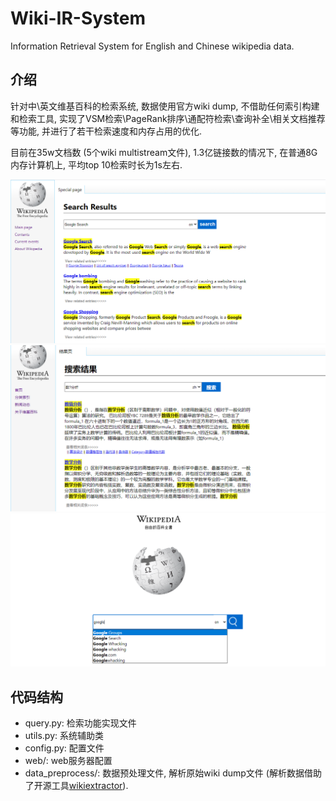 # Wiki-IR-System
Information Retrieval System for English and Chinese wikipedia data.

## 介绍
针对中\英文维基百科的检索系统, 数据使用官方wiki dump, 不借助任何索引构建和检索工具, 实现了VSM检索\PageRank排序\通配符检索\查询补全\相关文档推荐等功能, 并进行了若干检索速度和内存占用的优化. 

目前在35w文档数 (5个wiki multistream文件), 1.3亿链接数的情况下, 在普通8G内存计算机上, 平均top 10检索时长为1s左右.

![](example_images/英文检索.png)
![](example_images/中文检索.png)
![](example_images/查询补全.png)


## 代码结构
- query.py: 检索功能实现文件
- utils.py: 系统辅助类
- config.py: 配置文件
- web/: web服务器配置
- data_preprocess/: 数据预处理文件, 解析原始wiki dump文件 (解析数据借助了开源工具[wikiextractor](https://github.com/attardi/wikiextractor)).


